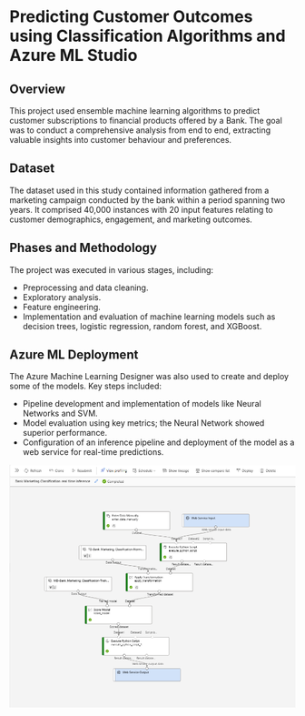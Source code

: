 
# Predicting Customer Outcomes using Classification Algorithms and Azure ML Studio

## Overview
This project used ensemble machine learning algorithms to predict customer subscriptions to financial products offered by a Bank. The goal was to conduct a comprehensive analysis from end to end, extracting valuable insights into customer behaviour and preferences.

## Dataset
The dataset used in this study contained information gathered from a marketing campaign conducted by the bank within a period spanning two years. It comprised 40,000 instances with 20 input features relating to customer demographics, engagement, and marketing outcomes.

## Phases and Methodology
The project was executed in various stages, including:
- Preprocessing and data cleaning.
- Exploratory analysis.
- Feature engineering.
- Implementation and evaluation of machine learning models such as decision trees, logistic regression, random forest, and XGBoost.

## Azure ML Deployment
The Azure Machine Learning Designer was also used to create and deploy some of the models. Key steps included:
- Pipeline development and implementation of models like Neural Networks and SVM.
- Model evaluation using key metrics; the Neural Network showed superior performance.
- Configuration of an inference pipeline and deployment of the model as a web service for real-time predictions.

![Azure Pipeline](Azure-Implementation/Azure-Inference-Pipeline-2.png)
